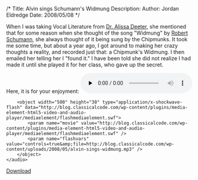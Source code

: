 /*
Title: Alvin sings Schumann's Widmung
Description:
Author: Jordan Eldredge
Date: 2008/05/08
*/

When I was taking Vocal Literature from <a href="http://www.sfsu.edu/~music/patty/faculty.html#deeter">Dr. Alissa Deeter</a>, she mentioned that for some reason when she thought of the song "Widmung" by <a href="http://en.wikipedia.org/wiki/Robert_Schumann">Robert Schumann</a>, she always thought of it being sung by the Chipmunks. It took me some time, but about a year ago, I got around to making her crazy thoughts a reality, and recorded just that: a Chipmunk's Widmung. I then emailed her telling her I "found it." I have been told she did not realize I had made it until she played it for her class, who gave up the secret.

Here, it is for your enjoyment: 
	<audio id="wp_mep_49" src="http://blog.classicalcode.com/wp-content/uploads/2008/05/alvin-sings-widmung.mp3" type="audio/mp3"    controls="controls" preload="none"  >
		
		
		
		
		
		
		
		<object width="500" height="30" type="application/x-shockwave-flash" data="http://blog.classicalcode.com/wp-content/plugins/media-element-html5-video-and-audio-player/mediaelement/flashmediaelement.swf">
			<param name="movie" value="http://blog.classicalcode.com/wp-content/plugins/media-element-html5-video-and-audio-player/mediaelement/flashmediaelement.swf" />
			<param name="flashvars" value="controls=true&amp;file=http://blog.classicalcode.com/wp-content/uploads/2008/05/alvin-sings-widmung.mp3" />			
		</object>		
	</audio>
<script type="text/javascript">
jQuery(document).ready(function($) {
	$('#wp_mep_49').mediaelementplayer({
		m:1
		
		,features: ['playpause','current','progress','duration','volume','tracks','fullscreen']
		,audioWidth:500,audioHeight:30
	});
});
</script>

<a href="http://blog.classicalcode.com/wp-content/uploads/2008/05/alvin-sings-widmung.mp3">Download</a>